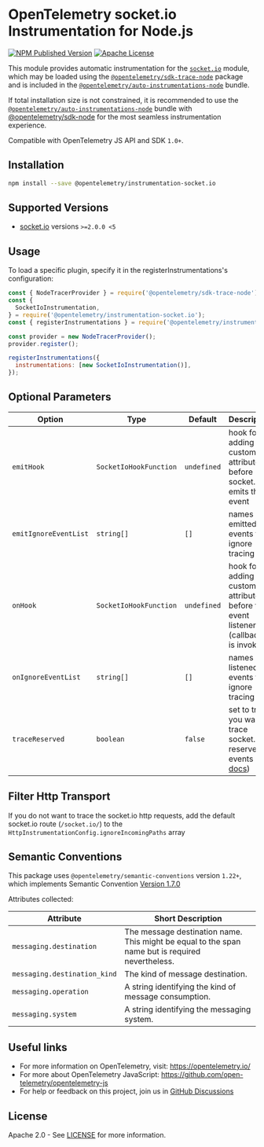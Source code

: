 # OpenTelemetry socket.io Instrumentation for Node.js

[![NPM Published Version][npm-img]][npm-url]
[![Apache License][license-image]][license-image]

This module provides automatic instrumentation for the [`socket.io`](https://github.com/socketio/socket.io) module, which may be loaded using the [`@opentelemetry/sdk-trace-node`](https://github.com/open-telemetry/opentelemetry-js/tree/main/packages/opentelemetry-sdk-trace-node) package and is included in the [`@opentelemetry/auto-instrumentations-node`](https://www.npmjs.com/package/@opentelemetry/auto-instrumentations-node) bundle.

If total installation size is not constrained, it is recommended to use the [`@opentelemetry/auto-instrumentations-node`](https://www.npmjs.com/package/@opentelemetry/auto-instrumentations-node) bundle with [@opentelemetry/sdk-node](`https://www.npmjs.com/package/@opentelemetry/sdk-node`) for the most seamless instrumentation experience.

Compatible with OpenTelemetry JS API and SDK `1.0+`.

## Installation

```bash
npm install --save @opentelemetry/instrumentation-socket.io
```

## Supported Versions

- [socket.io](https://www.npmjs.com/package/socket.io) versions `>=2.0.0 <5`

## Usage

To load a specific plugin, specify it in the registerInstrumentations's configuration:

```js
const { NodeTracerProvider } = require('@opentelemetry/sdk-trace-node');
const {
  SocketIoInstrumentation,
} = require('@opentelemetry/instrumentation-socket.io');
const { registerInstrumentations } = require('@opentelemetry/instrumentation');

const provider = new NodeTracerProvider();
provider.register();

registerInstrumentations({
  instrumentations: [new SocketIoInstrumentation()],
});
```

## Optional Parameters

| Option                | Type                   | Default     | Description                                                                                                                         |
| --------------------- | ---------------------- | ----------- | ----------------------------------------------------------------------------------------------------------------------------------- |
| `emitHook`            | `SocketIoHookFunction` | `undefined` | hook for adding custom attributes before socket.io emits the event                                                                  |
| `emitIgnoreEventList` | `string[]`             | `[]`        | names of emitted events to ignore tracing for                                                                                       |
| `onHook`              | `SocketIoHookFunction` | `undefined` | hook for adding custom attributes before the event listener (callback) is invoked                                                   |
| `onIgnoreEventList`   | `string[]`             | `[]`        | names of listened events to ignore tracing for                                                                                      |
| `traceReserved`       | `boolean`              | `false`     | set to true if you want to trace socket.io reserved events (see [docs](https://socket.io/docs/v4/emit-cheatsheet/#Reserved-events)) |

## Filter Http Transport

If you do not want to trace the socket.io http requests, add the default socket.io route (`/socket.io/`) to the `HttpInstrumentationConfig.ignoreIncomingPaths` array

## Semantic Conventions

This package uses `@opentelemetry/semantic-conventions` version `1.22+`, which implements Semantic Convention [Version 1.7.0](https://github.com/open-telemetry/opentelemetry-specification/blob/v1.7.0/semantic_conventions/README.md)

Attributes collected:

| Attribute                    | Short Description                                                                                |
| ---------------------------- | ------------------------------------------------------------------------------------------------ |
| `messaging.destination`      | The message destination name. This might be equal to the span name but is required nevertheless. |
| `messaging.destination_kind` | The kind of message destination.                                                                 |
| `messaging.operation`        | A string identifying the kind of message consumption.                                            |
| `messaging.system`           | A string identifying the messaging system.                                                       |

## Useful links

- For more information on OpenTelemetry, visit: <https://opentelemetry.io/>
- For more about OpenTelemetry JavaScript: <https://github.com/open-telemetry/opentelemetry-js>
- For help or feedback on this project, join us in [GitHub Discussions][discussions-url]

## License

Apache 2.0 - See [LICENSE][license-url] for more information.

[discussions-url]: https://github.com/open-telemetry/opentelemetry-js/discussions
[license-url]: https://github.com/open-telemetry/opentelemetry-js-contrib/blob/main/LICENSE
[license-image]: https://img.shields.io/badge/license-Apache_2.0-green.svg?style=flat
[npm-url]: https://www.npmjs.com/package/@opentelemetry/instrumentation-socket.io
[npm-img]: https://badge.fury.io/js/%40opentelemetry%2Finstrumentation-socket.io.svg
